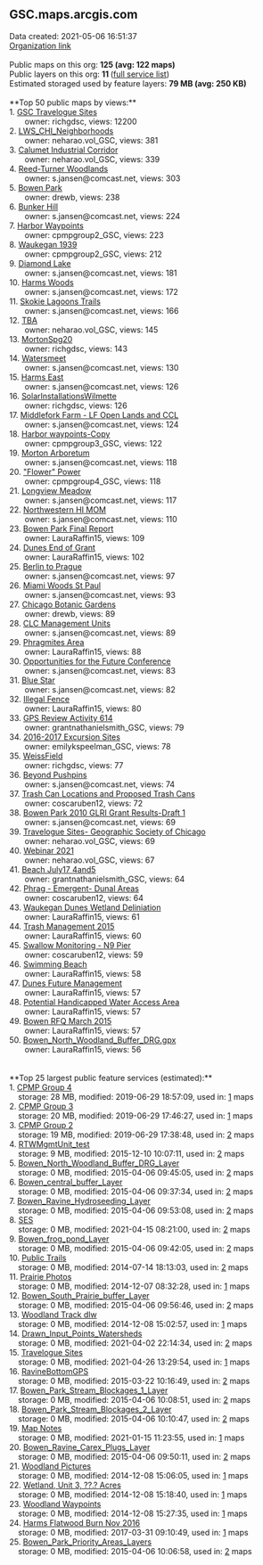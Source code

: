 <h2>GSC.maps.arcgis.com</h2> Data created: 2021-05-06 16:51:37 <br /><a target='new' href='https://GSC.maps.arcgis.com'>Organization link</a><br /><br />Public maps on this org: <b>125 (avg: 122 maps)</b><br />Public layers on this org: <b>11 </b>(<a target='new' href='https://services.arcgis.com/wU4525xrREMtcxGu/ArcGIS/rest/services'>full service list</a>)<br />Estimated storaged used by feature layers: <b>79 MB (avg: 250 KB)</b><br /><br />**Top 50 public maps by views:**<br />  1. <a target='new' href='https://www.arcgis.com/home/item.html?id=8b0177542d7e4e049d399abef4719411'>GSC Travelogue Sites</a> <br />  &nbsp;&nbsp;&nbsp;&nbsp; &nbsp;&nbsp;owner: richgdsc, views: 12200<br />  2. <a target='new' href='https://www.arcgis.com/home/item.html?id=ae89dd4560ea4c28b180f046a29a9319'>LWS_CHI_Neighborhoods</a> <br />  &nbsp;&nbsp;&nbsp;&nbsp; &nbsp;&nbsp;owner: neharao.vol_GSC, views: 381<br />  3. <a target='new' href='https://www.arcgis.com/home/item.html?id=0f2dd7636a24446d9177265938e024b9'>Calumet Industrial Corridor</a> <br />  &nbsp;&nbsp;&nbsp;&nbsp; &nbsp;&nbsp;owner: neharao.vol_GSC, views: 339<br />  4. <a target='new' href='https://www.arcgis.com/home/item.html?id=875e0fab10b14f37b6ac1ecc49d9c409'>Reed-Turner Woodlands</a> <br />  &nbsp;&nbsp;&nbsp;&nbsp; &nbsp;&nbsp;owner: s.jansen@comcast.net, views: 303<br />  5. <a target='new' href='https://www.arcgis.com/home/item.html?id=691539b71ec44934a1f912a3c9da0c5a'>Bowen Park</a> <br />  &nbsp;&nbsp;&nbsp;&nbsp; &nbsp;&nbsp;owner: drewb, views: 238<br />  6. <a target='new' href='https://www.arcgis.com/home/item.html?id=3b675d16c8b0489baa5dc91945a0d27c'>Bunker Hill</a> <br />  &nbsp;&nbsp;&nbsp;&nbsp; &nbsp;&nbsp;owner: s.jansen@comcast.net, views: 224<br />  7. <a target='new' href='https://www.arcgis.com/home/item.html?id=1871caf4ce454c6c8f04baa5fce2b2af'>Harbor Waypoints</a> <br />  &nbsp;&nbsp;&nbsp;&nbsp; &nbsp;&nbsp;owner: cpmpgroup2_GSC, views: 223<br />  8. <a target='new' href='https://www.arcgis.com/home/item.html?id=9fe95d3226a4412ab999e2c24e0b9a0a'>Waukegan 1939</a> <br />  &nbsp;&nbsp;&nbsp;&nbsp; &nbsp;&nbsp;owner: cpmpgroup2_GSC, views: 212<br />  9. <a target='new' href='https://www.arcgis.com/home/item.html?id=78cbf3a4938f4facbeb702edbf612374'>Diamond Lake</a> <br />  &nbsp;&nbsp;&nbsp;&nbsp; &nbsp;&nbsp;owner: s.jansen@comcast.net, views: 181<br />  10. <a target='new' href='https://www.arcgis.com/home/item.html?id=722cae8c58b74db7a6fac6001e0127f4'>Harms Woods</a> <br />  &nbsp;&nbsp;&nbsp;&nbsp; &nbsp;&nbsp;owner: s.jansen@comcast.net, views: 172<br />  11. <a target='new' href='https://www.arcgis.com/home/item.html?id=fbd91155c25e4619a28e494dc92538fa'>Skokie Lagoons Trails</a> <br />  &nbsp;&nbsp;&nbsp;&nbsp; &nbsp;&nbsp;owner: s.jansen@comcast.net, views: 166<br />  12. <a target='new' href='https://www.arcgis.com/home/item.html?id=ed2cce097f3c434b9e8f763cf79a639d'>TBA</a> <br />  &nbsp;&nbsp;&nbsp;&nbsp; &nbsp;&nbsp;owner: neharao.vol_GSC, views: 145<br />  13. <a target='new' href='https://www.arcgis.com/home/item.html?id=9b3f4a0cec85444da9495bae5ca4d7ad'>MortonSpg20</a> <br />  &nbsp;&nbsp;&nbsp;&nbsp; &nbsp;&nbsp;owner: richgdsc, views: 143<br />  14. <a target='new' href='https://www.arcgis.com/home/item.html?id=9752f3ec00d145b4aacd677b40a3ffe5'>Watersmeet</a> <br />  &nbsp;&nbsp;&nbsp;&nbsp; &nbsp;&nbsp;owner: s.jansen@comcast.net, views: 130<br />  15. <a target='new' href='https://www.arcgis.com/home/item.html?id=dc8260aaceb849b4af2006a7e651e1ad'>Harms East</a> <br />  &nbsp;&nbsp;&nbsp;&nbsp; &nbsp;&nbsp;owner: s.jansen@comcast.net, views: 126<br />  16. <a target='new' href='https://www.arcgis.com/home/item.html?id=92d099a3299c4e5eb93f585fbc605404'>SolarInstallationsWilmette</a> <br />  &nbsp;&nbsp;&nbsp;&nbsp; &nbsp;&nbsp;owner: richgdsc, views: 126<br />  17. <a target='new' href='https://www.arcgis.com/home/item.html?id=86e539e011284d55b5e80598ba06a111'>Middlefork Farm - LF Open Lands and CCL</a> <br />  &nbsp;&nbsp;&nbsp;&nbsp; &nbsp;&nbsp;owner: s.jansen@comcast.net, views: 124<br />  18. <a target='new' href='https://www.arcgis.com/home/item.html?id=927ea10066b547789f69ebd6b1122b29'>Harbor waypoints-Copy</a> <br />  &nbsp;&nbsp;&nbsp;&nbsp; &nbsp;&nbsp;owner: cpmpgroup3_GSC, views: 122<br />  19. <a target='new' href='https://www.arcgis.com/home/item.html?id=63e9b84b526a42a0a35d139548416ff5'>Morton Arboretum</a> <br />  &nbsp;&nbsp;&nbsp;&nbsp; &nbsp;&nbsp;owner: s.jansen@comcast.net, views: 118<br />  20. <a target='new' href='https://www.arcgis.com/home/item.html?id=8bdb7a1fd953493db7b3f25fdbb3443d'>"Flower" Power</a> <br />  &nbsp;&nbsp;&nbsp;&nbsp; &nbsp;&nbsp;owner: cpmpgroup4_GSC, views: 118<br />  21. <a target='new' href='https://www.arcgis.com/home/item.html?id=22e15b70c9b94e3788d05d6b06f31d79'>Longview Meadow</a> <br />  &nbsp;&nbsp;&nbsp;&nbsp; &nbsp;&nbsp;owner: s.jansen@comcast.net, views: 117<br />  22. <a target='new' href='https://www.arcgis.com/home/item.html?id=c6efbc07a4464305af0aa324f33c7232'>Northwestern HI MOM</a> <br />  &nbsp;&nbsp;&nbsp;&nbsp; &nbsp;&nbsp;owner: s.jansen@comcast.net, views: 110<br />  23. <a target='new' href='https://www.arcgis.com/home/item.html?id=e6bd82719bc947d9afe21cb10ffda8c5'>Bowen Park Final Report</a> <br />  &nbsp;&nbsp;&nbsp;&nbsp; &nbsp;&nbsp;owner: LauraRaffin15, views: 109<br />  24. <a target='new' href='https://www.arcgis.com/home/item.html?id=102e7260f8d74432967d90d95289ccd6'>Dunes End of Grant</a> <br />  &nbsp;&nbsp;&nbsp;&nbsp; &nbsp;&nbsp;owner: LauraRaffin15, views: 102<br />  25. <a target='new' href='https://www.arcgis.com/home/item.html?id=5bd2b25d855e4450aac9eb7280dc98aa'>Berlin to Prague</a> <br />  &nbsp;&nbsp;&nbsp;&nbsp; &nbsp;&nbsp;owner: s.jansen@comcast.net, views: 97<br />  26. <a target='new' href='https://www.arcgis.com/home/item.html?id=1cca63558a54448a85f47bcc19a07e02'>Miami Woods  St Paul</a> <br />  &nbsp;&nbsp;&nbsp;&nbsp; &nbsp;&nbsp;owner: s.jansen@comcast.net, views: 93<br />  27. <a target='new' href='https://www.arcgis.com/home/item.html?id=ed9098dbe09740e19b1104650f34ad2c'>Chicago Botanic Gardens</a> <br />  &nbsp;&nbsp;&nbsp;&nbsp; &nbsp;&nbsp;owner: drewb, views: 89<br />  28. <a target='new' href='https://www.arcgis.com/home/item.html?id=3466cfaad93f46b9a2d487f3d592c7b5'>CLC Management Units</a> <br />  &nbsp;&nbsp;&nbsp;&nbsp; &nbsp;&nbsp;owner: s.jansen@comcast.net, views: 89<br />  29. <a target='new' href='https://www.arcgis.com/home/item.html?id=0b7e78b8abe54cf2afa7df11bd738275'>Phragmites Area</a> <br />  &nbsp;&nbsp;&nbsp;&nbsp; &nbsp;&nbsp;owner: LauraRaffin15, views: 88<br />  30. <a target='new' href='https://www.arcgis.com/home/item.html?id=68d2cac9ce0f4948a62bfcd28a6914bc'>Opportunities for the Future Conference</a> <br />  &nbsp;&nbsp;&nbsp;&nbsp; &nbsp;&nbsp;owner: s.jansen@comcast.net, views: 83<br />  31. <a target='new' href='https://www.arcgis.com/home/item.html?id=6f5b87b10f3e4a91b02c51eeadab42ab'>Blue Star</a> <br />  &nbsp;&nbsp;&nbsp;&nbsp; &nbsp;&nbsp;owner: s.jansen@comcast.net, views: 82<br />  32. <a target='new' href='https://www.arcgis.com/home/item.html?id=5ae3f9538b1f4b4d887c328ced1eb8f9'>Illegal Fence</a> <br />  &nbsp;&nbsp;&nbsp;&nbsp; &nbsp;&nbsp;owner: LauraRaffin15, views: 80<br />  33. <a target='new' href='https://www.arcgis.com/home/item.html?id=fa127c29d0ef47038bcc29d0a03fa46c'>GPS Review Activity 614</a> <br />  &nbsp;&nbsp;&nbsp;&nbsp; &nbsp;&nbsp;owner: grantnathanielsmith_GSC, views: 79<br />  34. <a target='new' href='https://www.arcgis.com/home/item.html?id=dd3741b6d43c43b1b27f6f81cdf83f9c'>2016-2017 Excursion Sites</a> <br />  &nbsp;&nbsp;&nbsp;&nbsp; &nbsp;&nbsp;owner: emilykspeelman_GSC, views: 78<br />  35. <a target='new' href='https://www.arcgis.com/home/item.html?id=b42fa85c23e04b738c1155784630df67'>WeissField</a> <br />  &nbsp;&nbsp;&nbsp;&nbsp; &nbsp;&nbsp;owner: richgdsc, views: 77<br />  36. <a target='new' href='https://www.arcgis.com/home/item.html?id=b5d6a248ab5b49eaa5622b155e33d3dd'>Beyond Pushpins</a> <br />  &nbsp;&nbsp;&nbsp;&nbsp; &nbsp;&nbsp;owner: s.jansen@comcast.net, views: 74<br />  37. <a target='new' href='https://www.arcgis.com/home/item.html?id=1a1e1a60b7bf46b2b4253c5c17ce6002'>Trash Can Locations and Proposed Trash Cans</a> <br />  &nbsp;&nbsp;&nbsp;&nbsp; &nbsp;&nbsp;owner: coscaruben12, views: 72<br />  38. <a target='new' href='https://www.arcgis.com/home/item.html?id=b4a04775824c42cbada195d385a79f75'>Bowen Park 2010 GLRI Grant Results-Draft 1</a> <br />  &nbsp;&nbsp;&nbsp;&nbsp; &nbsp;&nbsp;owner: s.jansen@comcast.net, views: 69<br />  39. <a target='new' href='https://www.arcgis.com/home/item.html?id=bc51682336034c98a393cd7ec489e3fa'>Travelogue Sites- Geographic Society of Chicago</a> <br />  &nbsp;&nbsp;&nbsp;&nbsp; &nbsp;&nbsp;owner: neharao.vol_GSC, views: 69<br />  40. <a target='new' href='https://www.arcgis.com/home/item.html?id=e7d1bfc0b2614d778c8c06114c387ce7'>Webinar 2021</a> <br />  &nbsp;&nbsp;&nbsp;&nbsp; &nbsp;&nbsp;owner: neharao.vol_GSC, views: 67<br />  41. <a target='new' href='https://www.arcgis.com/home/item.html?id=2db1048a5f664a52ab5e20de4fceedbe'>Beach July17 4and5</a> <br />  &nbsp;&nbsp;&nbsp;&nbsp; &nbsp;&nbsp;owner: grantnathanielsmith_GSC, views: 64<br />  42. <a target='new' href='https://www.arcgis.com/home/item.html?id=8627a3b422304260b3769a88594da74e'>Phrag - Emergent- Dunal Areas</a> <br />  &nbsp;&nbsp;&nbsp;&nbsp; &nbsp;&nbsp;owner: coscaruben12, views: 64<br />  43. <a target='new' href='https://www.arcgis.com/home/item.html?id=fff41333a9bb4ecd82668a28196aaafe'>Waukegan Dunes Wetland Deliniation</a> <br />  &nbsp;&nbsp;&nbsp;&nbsp; &nbsp;&nbsp;owner: LauraRaffin15, views: 61<br />  44. <a target='new' href='https://www.arcgis.com/home/item.html?id=ea39d3a6f3e64564badb574d1f41807a'>Trash Management 2015</a> <br />  &nbsp;&nbsp;&nbsp;&nbsp; &nbsp;&nbsp;owner: LauraRaffin15, views: 60<br />  45. <a target='new' href='https://www.arcgis.com/home/item.html?id=f1faa2a8b01540feb6e68cbee8a42505'>Swallow Monitoring - N9 Pier</a> <br />  &nbsp;&nbsp;&nbsp;&nbsp; &nbsp;&nbsp;owner: coscaruben12, views: 59<br />  46. <a target='new' href='https://www.arcgis.com/home/item.html?id=0a98487f4caf4127b997543ad35a405a'>Swimming Beach</a> <br />  &nbsp;&nbsp;&nbsp;&nbsp; &nbsp;&nbsp;owner: LauraRaffin15, views: 58<br />  47. <a target='new' href='https://www.arcgis.com/home/item.html?id=0aec7a7c78094064a6b97b55c0ea58d4'>Dunes Future Management</a> <br />  &nbsp;&nbsp;&nbsp;&nbsp; &nbsp;&nbsp;owner: LauraRaffin15, views: 57<br />  48. <a target='new' href='https://www.arcgis.com/home/item.html?id=a41aa20a60554b1ea5f93e784cdeafa2'>Potential Handicapped Water Access Area</a> <br />  &nbsp;&nbsp;&nbsp;&nbsp; &nbsp;&nbsp;owner: LauraRaffin15, views: 57<br />  49. <a target='new' href='https://www.arcgis.com/home/item.html?id=3261c3b0b2474c8aa21ceb9acf3dbc47'>Bowen RFQ March 2015</a> <br />  &nbsp;&nbsp;&nbsp;&nbsp; &nbsp;&nbsp;owner: LauraRaffin15, views: 57<br />  50. <a target='new' href='https://www.arcgis.com/home/item.html?id=f93824efaeb4499fb039e89442aa7716'>Bowen_North_Woodland_Buffer_DRG.gpx</a> <br />  &nbsp;&nbsp;&nbsp;&nbsp; &nbsp;&nbsp;owner: LauraRaffin15, views: 56<br /><br /><br />**Top 25 largest public feature services (estimated):**<br /> 1. <a target='new' href='https://www.arcgis.com/home/item.html?id=8b1af1c7c5504c20a1e50fe90a0091e2'>CPMP Group 4</a><br /> &nbsp;&nbsp;&nbsp;&nbsp;storage: 28 MB, modified: 2019-06-29 18:57:09,  used in: <a target='new' href='https://ed-ind-tb.s3-us-west-1.amazonaws.com/ADI/8b1af1c7c5504c20a1e50fe90a0091e2.html'> 1</a> maps<br /> 2. <a target='new' href='https://www.arcgis.com/home/item.html?id=b1f98701e06649458d29fd9d85747545'>CPMP Group 3</a><br /> &nbsp;&nbsp;&nbsp;&nbsp;storage: 20 MB, modified: 2019-06-29 17:46:27,  used in: <a target='new' href='https://ed-ind-tb.s3-us-west-1.amazonaws.com/ADI/b1f98701e06649458d29fd9d85747545.html'> 1</a> maps<br /> 3. <a target='new' href='https://www.arcgis.com/home/item.html?id=79f961dbe4a949dab23b2fc5b67f72f6'>CPMP Group 2</a><br /> &nbsp;&nbsp;&nbsp;&nbsp;storage: 19 MB, modified: 2019-06-29 17:38:48,  used in: <a target='new' href='https://ed-ind-tb.s3-us-west-1.amazonaws.com/ADI/79f961dbe4a949dab23b2fc5b67f72f6.html'> 2</a> maps<br /> 4. <a target='new' href='https://www.arcgis.com/home/item.html?id=bcb9acc34ebb4eeca8b08f99eb631d33'>RTWMgmtUnit_test</a><br /> &nbsp;&nbsp;&nbsp;&nbsp;storage: 9 MB, modified: 2015-12-10 10:07:11,  used in: <a target='new' href='https://ed-ind-tb.s3-us-west-1.amazonaws.com/ADI/bcb9acc34ebb4eeca8b08f99eb631d33.html'> 2</a> maps<br /> 5. <a target='new' href='https://www.arcgis.com/home/item.html?id=d142184a371247e185113861481599d5'>Bowen_North_Woodland_Buffer_DRG_Layer</a><br /> &nbsp;&nbsp;&nbsp;&nbsp;storage: 0 MB, modified: 2015-04-06 09:45:05,  used in: <a target='new' href='https://ed-ind-tb.s3-us-west-1.amazonaws.com/ADI/d142184a371247e185113861481599d5.html'> 2</a> maps<br /> 6. <a target='new' href='https://www.arcgis.com/home/item.html?id=93b5eb7be4564c09b1f9ff0c4db0a950'>Bowen_central_buffer_Layer</a><br /> &nbsp;&nbsp;&nbsp;&nbsp;storage: 0 MB, modified: 2015-04-06 09:37:34,  used in: <a target='new' href='https://ed-ind-tb.s3-us-west-1.amazonaws.com/ADI/93b5eb7be4564c09b1f9ff0c4db0a950.html'> 2</a> maps<br /> 7. <a target='new' href='https://www.arcgis.com/home/item.html?id=41bc6a3015cc400799f19b55a7d901a4'>Bowen_Ravine_Hydroseeding_Layer</a><br /> &nbsp;&nbsp;&nbsp;&nbsp;storage: 0 MB, modified: 2015-04-06 09:53:08,  used in: <a target='new' href='https://ed-ind-tb.s3-us-west-1.amazonaws.com/ADI/41bc6a3015cc400799f19b55a7d901a4.html'> 2</a> maps<br /> 8. <a target='new' href='https://www.arcgis.com/home/item.html?id=825d232b12054cdb9bf8ec8bb5ae60b9'>SES</a><br /> &nbsp;&nbsp;&nbsp;&nbsp;storage: 0 MB, modified: 2021-04-15 08:21:00,  used in: <a target='new' href='https://ed-ind-tb.s3-us-west-1.amazonaws.com/ADI/825d232b12054cdb9bf8ec8bb5ae60b9.html'> 2</a> maps<br /> 9. <a target='new' href='https://www.arcgis.com/home/item.html?id=316d22e5393b4b94a0339f5f0a30c2bf'>Bowen_frog_pond_Layer</a><br /> &nbsp;&nbsp;&nbsp;&nbsp;storage: 0 MB, modified: 2015-04-06 09:42:05,  used in: <a target='new' href='https://ed-ind-tb.s3-us-west-1.amazonaws.com/ADI/316d22e5393b4b94a0339f5f0a30c2bf.html'> 2</a> maps<br /> 10. <a target='new' href='https://www.arcgis.com/home/item.html?id=22e90b4ba6c746fea5291d49053d3f9b'>Public Trails</a><br /> &nbsp;&nbsp;&nbsp;&nbsp;storage: 0 MB, modified: 2014-07-14 18:13:03,  used in: <a target='new' href='https://ed-ind-tb.s3-us-west-1.amazonaws.com/ADI/22e90b4ba6c746fea5291d49053d3f9b.html'> 2</a> maps<br /> 11. <a target='new' href='https://www.arcgis.com/home/item.html?id=27e0fef2e36243988d1a6a9e9044a1ee'>Prairie Photos</a><br /> &nbsp;&nbsp;&nbsp;&nbsp;storage: 0 MB, modified: 2014-12-07 08:32:28,  used in: <a target='new' href='https://ed-ind-tb.s3-us-west-1.amazonaws.com/ADI/27e0fef2e36243988d1a6a9e9044a1ee.html'> 1</a> maps<br /> 12. <a target='new' href='https://www.arcgis.com/home/item.html?id=b97dccff077d410ab1d5cc0c73675caa'>Bowen_South_Prairie_buffer_Layer</a><br /> &nbsp;&nbsp;&nbsp;&nbsp;storage: 0 MB, modified: 2015-04-06 09:56:46,  used in: <a target='new' href='https://ed-ind-tb.s3-us-west-1.amazonaws.com/ADI/b97dccff077d410ab1d5cc0c73675caa.html'> 2</a> maps<br /> 13. <a target='new' href='https://www.arcgis.com/home/item.html?id=4189ffa083dd4942be062fe4c755bfbb'>Woodland Track dlw</a><br /> &nbsp;&nbsp;&nbsp;&nbsp;storage: 0 MB, modified: 2014-12-08 15:02:57,  used in: <a target='new' href='https://ed-ind-tb.s3-us-west-1.amazonaws.com/ADI/4189ffa083dd4942be062fe4c755bfbb.html'> 1</a> maps<br /> 14. <a target='new' href='https://www.arcgis.com/home/item.html?id=d49a7b5f16ed483ca9fa9026adb26685'>Drawn_Input_Points_Watersheds</a><br /> &nbsp;&nbsp;&nbsp;&nbsp;storage: 0 MB, modified: 2021-04-02 22:14:34,  used in: <a target='new' href='https://ed-ind-tb.s3-us-west-1.amazonaws.com/ADI/d49a7b5f16ed483ca9fa9026adb26685.html'> 2</a> maps<br /> 15. <a target='new' href='https://www.arcgis.com/home/item.html?id=d6158f901ddc4a6890b1d06bff41ae37'>Travelogue Sites</a><br /> &nbsp;&nbsp;&nbsp;&nbsp;storage: 0 MB, modified: 2021-04-26 13:29:54,  used in: <a target='new' href='https://ed-ind-tb.s3-us-west-1.amazonaws.com/ADI/d6158f901ddc4a6890b1d06bff41ae37.html'> 1</a> maps<br /> 16. <a target='new' href='https://www.arcgis.com/home/item.html?id=72f591eaac064b41b9536d9d1ef0c994'>RavineBottomGPS</a><br /> &nbsp;&nbsp;&nbsp;&nbsp;storage: 0 MB, modified: 2015-03-22 10:16:49,  used in: <a target='new' href='https://ed-ind-tb.s3-us-west-1.amazonaws.com/ADI/72f591eaac064b41b9536d9d1ef0c994.html'> 2</a> maps<br /> 17. <a target='new' href='https://www.arcgis.com/home/item.html?id=ccc21d2827844af0bd0341e9ed7fe839'>Bowen_Park_Stream_Blockages_1_Layer</a><br /> &nbsp;&nbsp;&nbsp;&nbsp;storage: 0 MB, modified: 2015-04-06 10:08:51,  used in: <a target='new' href='https://ed-ind-tb.s3-us-west-1.amazonaws.com/ADI/ccc21d2827844af0bd0341e9ed7fe839.html'> 2</a> maps<br /> 18. <a target='new' href='https://www.arcgis.com/home/item.html?id=3c25f729a0684a69a4551f8627df4a81'>Bowen_Park_Stream_Blockages_2_Layer</a><br /> &nbsp;&nbsp;&nbsp;&nbsp;storage: 0 MB, modified: 2015-04-06 10:10:47,  used in: <a target='new' href='https://ed-ind-tb.s3-us-west-1.amazonaws.com/ADI/3c25f729a0684a69a4551f8627df4a81.html'> 2</a> maps<br /> 19. <a target='new' href='https://www.arcgis.com/home/item.html?id=b882d40a6246480186b3fcde5153d69c'>Map Notes</a><br /> &nbsp;&nbsp;&nbsp;&nbsp;storage: 0 MB, modified: 2021-01-15 11:23:55,  used in: <a target='new' href='https://ed-ind-tb.s3-us-west-1.amazonaws.com/ADI/b882d40a6246480186b3fcde5153d69c.html'> 1</a> maps<br /> 20. <a target='new' href='https://www.arcgis.com/home/item.html?id=2f9ccf6e86ba4b7da9495c6c94225db9'>Bowen_Ravine_Carex_Plugs_Layer</a><br /> &nbsp;&nbsp;&nbsp;&nbsp;storage: 0 MB, modified: 2015-04-06 09:50:11,  used in: <a target='new' href='https://ed-ind-tb.s3-us-west-1.amazonaws.com/ADI/2f9ccf6e86ba4b7da9495c6c94225db9.html'> 2</a> maps<br /> 21. <a target='new' href='https://www.arcgis.com/home/item.html?id=e27f85508965447c85774cb57f27abe8'>Woodland Pictures</a><br /> &nbsp;&nbsp;&nbsp;&nbsp;storage: 0 MB, modified: 2014-12-08 15:06:05,  used in: <a target='new' href='https://ed-ind-tb.s3-us-west-1.amazonaws.com/ADI/e27f85508965447c85774cb57f27abe8.html'> 1</a> maps<br /> 22. <a target='new' href='https://www.arcgis.com/home/item.html?id=5ba485a2297e445d86474dc8fd00bc1c'>Wetland, Unit 3, ??.? Acres</a><br /> &nbsp;&nbsp;&nbsp;&nbsp;storage: 0 MB, modified: 2014-12-08 15:18:40,  used in: <a target='new' href='https://ed-ind-tb.s3-us-west-1.amazonaws.com/ADI/5ba485a2297e445d86474dc8fd00bc1c.html'> 1</a> maps<br /> 23. <a target='new' href='https://www.arcgis.com/home/item.html?id=adddd9d6df2d42878ddb5f499943b46c'>Woodland Waypoints</a><br /> &nbsp;&nbsp;&nbsp;&nbsp;storage: 0 MB, modified: 2014-12-08 15:27:35,  used in: <a target='new' href='https://ed-ind-tb.s3-us-west-1.amazonaws.com/ADI/adddd9d6df2d42878ddb5f499943b46c.html'> 1</a> maps<br /> 24. <a target='new' href='https://www.arcgis.com/home/item.html?id=46f8c57ddcca4dd0a5609c8e424c1416'>Harms Flatwood Burn Nov 2016</a><br /> &nbsp;&nbsp;&nbsp;&nbsp;storage: 0 MB, modified: 2017-03-31 09:10:49,  used in: <a target='new' href='https://ed-ind-tb.s3-us-west-1.amazonaws.com/ADI/46f8c57ddcca4dd0a5609c8e424c1416.html'> 1</a> maps<br /> 25. <a target='new' href='https://www.arcgis.com/home/item.html?id=cdfc225696d046b6aa893b970d7fe651'>Bowen_Park_Priority_Areas_Layers</a><br /> &nbsp;&nbsp;&nbsp;&nbsp;storage: 0 MB, modified: 2015-04-06 10:06:58,  used in: <a target='new' href='https://ed-ind-tb.s3-us-west-1.amazonaws.com/ADI/cdfc225696d046b6aa893b970d7fe651.html'> 2</a> maps<br />